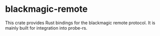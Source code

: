 # blackmagic-remote

This crate provides Rust bindings for the blackmagic remote protocol. It is mainly built for integration into probe-rs.
